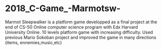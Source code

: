 # 2018_C-Game_-Marmotsw-
Marmot Sleepwalker is a platform game developped as a final project at the end of CS-50 Online computer science program with Edx Harvard University Online. 10 levels platform game with increasing difficulty. Used previous Mario Sokoban project and improved the game in many directions (items, ennemies,music,etc)
